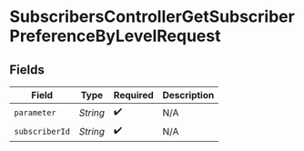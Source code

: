 # SubscribersControllerGetSubscriberPreferenceByLevelRequest


## Fields

| Field              | Type               | Required           | Description        |
| ------------------ | ------------------ | ------------------ | ------------------ |
| `parameter`        | *String*           | :heavy_check_mark: | N/A                |
| `subscriberId`     | *String*           | :heavy_check_mark: | N/A                |